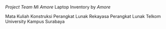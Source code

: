 *Project Team Mi Amore*
Laptop Inventory by *Amore*

Mata Kuliah Konstruksi Perangkat Lunak 
Rekayasa Perangkat Lunak
Telkom University Kampus Surabaya
